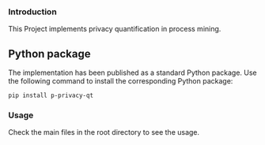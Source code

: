 ### Introduction
This Project implements privacy quantification in process mining.

## Python package
The implementation has been published as a standard Python package. Use the following command to install the corresponding Python package:

```shell
pip install p-privacy-qt
```

### Usage
Check the main files in the root directory to see the usage.


